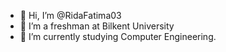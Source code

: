 - 👋 Hi, I’m @RidaFatima03
- 👀 I’m a freshman at Bilkent University
- 🌱 I’m currently studying Computer Engineering.
<!---
RidaFatima03/RidaFatima03 is a ✨ special ✨ repository because its `README.md` (this file) appears on your GitHub profile.
You can click the Preview link to take a look at your changes.
--->
